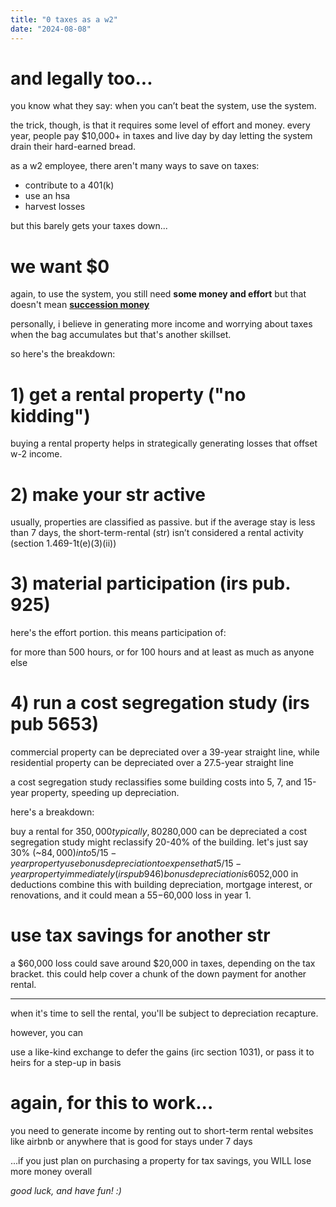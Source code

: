 ```yaml
---
title: "0 taxes as a w2"
date: "2024-08-08"
---
```


# and legally too...

you know what they say: when you can’t beat the system, use the system.

the trick, though, is that it requires some level of effort and money. every year, people pay $10,000+ in taxes and live day by day letting the system drain their hard-earned bread.

as a w2 employee, there aren't many ways to save on taxes:

- contribute to a 401(k)
- use an hsa
- harvest losses

but this barely gets your taxes down...

# we want $0

again, to use the system, you still need **some money and effort** but that doesn't mean [**succession money**](https://www.imdb.com/title/tt7660850/)

personally, i believe in generating more income and worrying about taxes when the bag accumulates but that's another skillset.

so here's the breakdown:

# 1) get a rental property ("no kidding")

buying a rental property helps in strategically generating losses that offset w-2 income.

# 2) make your str active

usually, properties are classified as passive. but if the average stay is less than 7 days, the short-term-rental (str) isn’t considered a rental activity (section 1.469-1t(e)(3)(ii))

# 3) material participation (irs pub. 925)

here's the effort portion. this means participation of:

for more than 500 hours, or
for 100 hours and at least as much as anyone else

# 4) run a cost segregation study (irs pub 5653)

commercial property can be depreciated over a 39-year straight line, while residential property can be depreciated over a 27.5-year straight line

a cost segregation study reclassifies some building costs into 5, 7, and 15-year property, speeding up depreciation.

here's a breakdown:

buy a rental for $350,000
typically, 80% is building and 20% land, so ~$280,000 can be depreciated
a cost segregation study might reclassify 20-40% of the building. let's just say 30% (~$84,000) into 5/15-year property
use bonus depreciation to expense that 5/15-year property immediately (irs pub 946)
bonus depreciation is 60% in 2024, leading to ~$52,000 in deductions
combine this with building depreciation, mortgage interest, or renovations, and it could mean a $55-$60,000 loss in year 1.

# use tax savings for another str

a $60,000 loss could save around $20,000 in taxes, depending on the tax bracket. this could help cover a chunk of the down payment for another rental.

---

when it's time to sell the rental, you'll be subject to depreciation recapture.

however, you can

use a like-kind exchange to defer the gains (irc section 1031), or
pass it to heirs for a step-up in basis

# again, for this to work...

you need to generate income by renting out to short-term rental websites like airbnb or anywhere that is good for stays under 7 days

...if you just plan on purchasing a property for tax savings, you WILL lose more money overall

_good luck, and have fun! :)_
